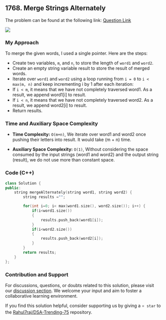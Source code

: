 ## 1768. Merge Strings Alternately
The problem can be found at the following link: [Question Link](https://leetcode.com/problems/merge-strings-alternately/description/)

![](https://badgen.net/badge/Level/Easy/green)

### My Approach
To merge the given words, I used a single pointer.
Here are the steps:
- Create two variables, `m`, and `n`, to store the length of `word1` and `word2`.
- Create an empty string variable result to store the result of merged words.
- Iterate over `word1` and `word2` using a loop running from `i = 0` to `i < max(m, n)` and keep incrementing i by 1 after each iteration:
- If `i < m`, it means that we have not completely traversed word1. As a result, we append word1[i] to result.
- If `i < n`, it means that we have not completely traversed word2. As a result, we append word2[i] to result.
- Return results.

### Time and Auxiliary Space Complexity

- **Time Complexity:** `O(m+n)`, We iterate over word1 and word2 once pushing their letters into result. It would take (m + n) time.
  
- **Auxiliary Space Complexity:** `O(1)`, Without considering the space consumed by the input strings (word1 and word2) and the output string (result), we do not use more than constant space.

### Code (C++)

```cpp
class Solution {
public:
    string mergeAlternately(string word1, string word2) {
        string results ="";

        for(int i=0; i< max(word1.size(), word2.size()); i++) {
            if(i<word1.size())
            {
                results.push_back(word1[i]);
            }
            if(i<word2.size())
            {
                results.push_back(word2[i]);
            }
        }
        return results;
    }
};
```

### Contribution and Support

For discussions, questions, or doubts related to this solution, please visit our [discussion section](https://github.com/Rahul7raj/DSA-Trending-75/discussions). We welcome your input and aim to foster a collaborative learning environment.

If you find this solution helpful, consider supporting us by giving a `⭐ star` to the [Rahul7raj/DSA-Trending-75](https://github.com/Rahul7raj/DSA-Trending-75) repository.
